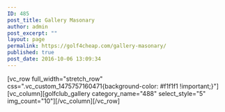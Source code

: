 ```yaml
---
ID: 485
post_title: Gallery Masonary
author: admin
post_excerpt: ""
layout: page
permalink: https://golf4cheap.com/gallery-masonary/
published: true
post_date: 2016-10-06 13:09:34
---
```

[vc_row full_width="stretch_row" css=".vc_custom_1475757160471{background-color: #f1f1f1 !important;}"][vc_column][golfclub_gallery category_name="488" select_style="5" img_count="10"][/vc_column][/vc_row]
